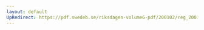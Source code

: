 ```yaml
---
layout: default
UpRedirect: https://pdf.swedeb.se/riksdagen-volumeG-pdf/200102/reg_200102/reg_200102_0371.pdf
---
```

